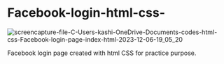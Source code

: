 # Facebook-login-html-css-

![screencapture-file-C-Users-kashi-OneDrive-Documents-codes-html-css-Facebook-login-page-index-html-2023-12-06-19_05_20](https://github.com/kashifali0969082/Facebook-login-html-css-/assets/144449902/b854cb93-533c-48ff-979e-ec9dc2a01a1b)

Facebook login page created with html CSS for practice purpose.

